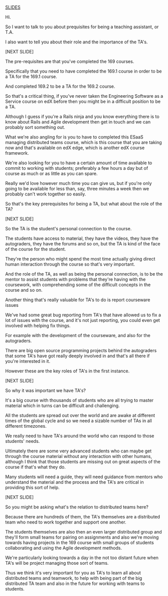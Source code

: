 [SLIDES](https://docs.google.com/presentation/d/1axb0HsNho-8AxVXQunhJV06XyTaIH_YKwk7Ppg2wPlI/edit#slide=id.p16)

Hi.

So I want to talk to you about prequisites for being a teaching assistant, or T.A.

I also want to tell you about their role and the importance of the TA's. 

[NEXT SLIDE]

The pre-requisites are that you've completed the 169 courses.

Specifically that you need to have completed the 169.1 course in order to be a TA for the 169.1 course.

And completed 169.2 to be a TA for the 169.2 course.

So that's a critical thing, if you've never taken the Engineering Software as a Service course on edX before then you might be in a difficult position to be a TA.

Although I guess if you're a Rails ninja and you know everything there is to know about Rails and Agile development then get in touch and we can probably sort something out.

What we're also angling for is you to have to completed this ESaaS managing distributed teams course, which is this course that you are taking now and that's available on edX edge, which is another edX course framework.

We're also looking for you to have a certain amount of time available to commit to working with students; preferably a few hours a day but of course as much or as little as you can spare.

Really we'd love however much time you can give us, but if you're only going to be available for less than, say, three minutes a week then we probably can't work together so easily.

So that's the key prerequisites for being a TA, but what about the role of the TA?

[NEXT SLIDE]

So the TA is the student's personal connection to the course.

The students have access to material, they have the videos, they have the autograders, they have the forums and so on, but the TA is kind of the face of the course for the student. 

They're the person who might spend the most time actually giving direct human interaction through the course so that's very important.

And the role of the TA, as well as being the personal connection, is to be the mentor to assist students with problems that they're having with the coursework, with comprehending some of the difficult concepts in the course and so on. 

Another thing that's really valuable for TA's to do is report courseware issues 

We've had some great bug reporting from TA's that have allowed us to fix a lot of issues with the course, and it's not just reporting, you could even get involved with helping fix things.

For example with the development of the courseware, and also for the autograders. 

There are big open source programming projects behind the autograders that some TA's have got really deeply involved in and that's all there if you're interested in it.

However these are the key roles of TA's in the first instance.

[NEXT SLIDE]

So why it was important we have TA's?

It's a big course with thousands of students who are all trying to master material which in turns can be difficult and challenging.

All the students are spread out over the world and are awake at different times of the global cycle and so we need a sizable number of TAs in all different timezones.

We really need to have TA's around the world who can respond to those students' needs. 

Ultimately there are some very advanced students who can maybe get through the course material without any interaction with other humans, although I think that those students are missing out on great aspects of the course if that's what they do.

Many students will need a guide, they will need guidance from mentors who understand the material and the process and the TA's are critical in providing this sort of help.

[NEXT SLIDE]

So you might be asking what's the relation to distributed teams here?

Because there are hundreds of them, the TA's themselves are a distributed team who need to work together and support one another.

The students themselves are also then an even larger distributed group and they'll form small teams for pairing on assignments and also we're moving towards having projects in the 169 course with small groups of students collaborating and using the Agile development methods.

We're particularly looking towards a day in the not too distant future when TA's will be project managing those sort of teams.

Thus we think it's very important for you as TA's to learn all about distributed teams and teamwork, to help with being part of the big distributed TA team and also in the future for working with teams to students.

